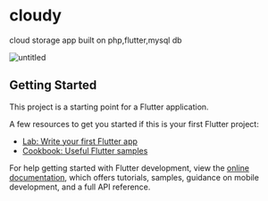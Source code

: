 # cloudy

cloud storage app built on php,flutter,mysql db



![untitled](https://github.com/omar-alsayed/flutter_cloud_storage/assets/150298434/17fc00a4-f085-477f-8d24-a326d9b3d157)

## Getting Started

This project is a starting point for a Flutter application.

A few resources to get you started if this is your first Flutter project:

- [Lab: Write your first Flutter app](https://docs.flutter.dev/get-started/codelab)
- [Cookbook: Useful Flutter samples](https://docs.flutter.dev/cookbook)

For help getting started with Flutter development, view the
[online documentation](https://docs.flutter.dev/), which offers tutorials,
samples, guidance on mobile development, and a full API reference.

